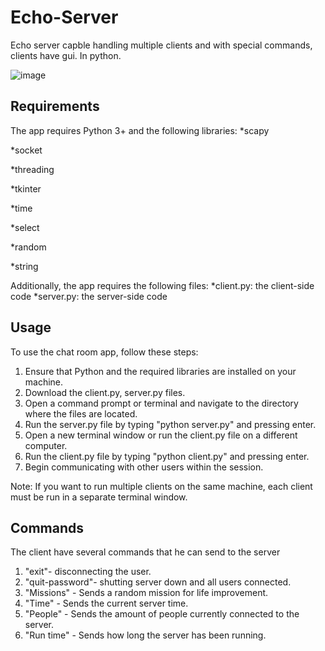 # Echo-Server
Echo server capble handling multiple clients and with special commands, clients have gui. In python.

![image](https://github.com/Ultiboty/Echo-Server/assets/99267952/c2806a97-c116-4b0c-a351-ff03b4f6c39b)



## Requirements
The app requires Python 3+ and the following libraries:
*scapy

*socket

*threading

*tkinter

*time

*select

*random

*string

Additionally, the app requires the following files:
*client.py: the client-side code
*server.py: the server-side code

## Usage
To use the chat room app, follow these steps:

1. Ensure that Python and the required libraries are installed on your machine.
2. Download the client.py, server.py files.
3. Open a command prompt or terminal and navigate to the directory where the files are located.
4. Run the server.py file by typing "python server.py" and pressing enter.
5. Open a new terminal window or run the client.py file on a different computer.
6. Run the client.py file by typing "python client.py" and pressing enter.
7. Begin communicating with other users within the session.

Note: If you want to run multiple clients on the same machine, each client must be run in a separate terminal window.

## Commands
The client have several commands that he can send to the server
1. "exit"- disconnecting the user.
2. "quit-password"- shutting server down and all users connected.
3. "Missions" - Sends a random mission for life improvement.
4. "Time" - Sends the current server time.
5. "People" - Sends the amount of people currently connected to the server.
6. "Run time" - Sends how long the server has been running.
